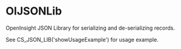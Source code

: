 # OIJSONLib
OpenInsight JSON Library for serializing and de-serializing records.

See CS_JSON_LIB('showUsageExample') for usage example.
